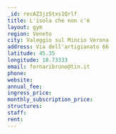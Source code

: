 ```yaml
---
_id: recAZ3jz5txs1Qrlf
title: L'isola che non c'è
layout: gym
region: Veneto
city: Valeggio sul Mincio Verona
address: Via dell'artigianato 66
latitude: 45.35
longitude: 10.73333
email: fornaribruno@tin.it
phone: 
website: 
annual_fee: 
ingress_price: 
monthly_subscription_price: 
structures: 
staff: 
rent: 
---
```


